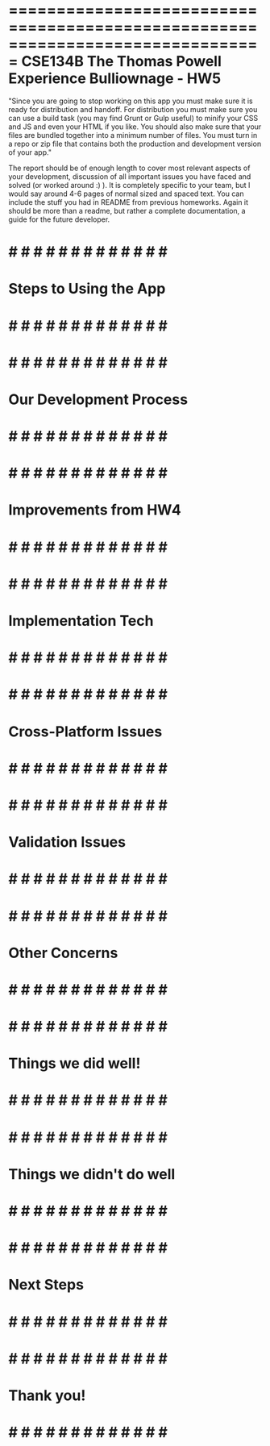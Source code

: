 ===============================================================================
                     CSE134B The Thomas Powell Experience
                               Bulliownage - HW5
===============================================================================

"Since you are going to stop working on this app you must make sure it is ready for distribution and handoff. For distribution you must make sure you can use a build task (you may find Grunt or Gulp useful) to minify your CSS and JS and even your HTML if you like. You should also make sure that your files are bundled together into a minimum number of files. You must turn in a repo or zip file that contains both the production and development version of your app."

The report should be of enough length to cover most relevant aspects of your development, discussion of all important issues you have faced and solved (or worked around :) ). It is completely specific to your team, but I would say around 4-6 pages of normal sized and spaced text. You can include the stuff you had in README from previous homeworks. Again it should be more than a readme, but rather a complete documentation, a guide for the future developer.

# # # # # # # # # # # # # # # 
#  Steps to Using the App   #
# # # # # # # # # # # # # # #


# # # # # # # # # # # # # # # 
#  Our Development Process  #
# # # # # # # # # # # # # # #


# # # # # # # # # # # # # # # 
#   Improvements from HW4   #
# # # # # # # # # # # # # # #


# # # # # # # # # # # # # # # 
#    Implementation Tech    #
# # # # # # # # # # # # # # #


# # # # # # # # # # # # # # # 
#   Cross-Platform Issues   #
# # # # # # # # # # # # # # #


# # # # # # # # # # # # # # # 
#     Validation Issues     #
# # # # # # # # # # # # # # #	


# # # # # # # # # # # # # # # 
#       Other Concerns      #
# # # # # # # # # # # # # # #	


# # # # # # # # # # # # # # # 
#    Things we did well!    #
# # # # # # # # # # # # # # #	

# # # # # # # # # # # # # # # 
#  Things we didn't do well #
# # # # # # # # # # # # # # #	


# # # # # # # # # # # # # # # 
#         Next Steps        #
# # # # # # # # # # # # # # #


# # # # # # # # # # # # # # # 
#        Thank you!         #
# # # # # # # # # # # # # # #
